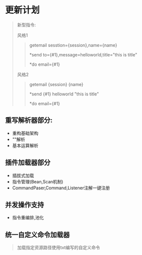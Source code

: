 # 更新计划
> 新型指令:
> 
> 风格1
> > getemail sesstion={session},name={name}
> >
> > *send to={#1},message=helloworld,title="this is title"
> >
> > *do email={#1}
> >
> 风格2
> > getemail {session} {name}
> >
> > *send {#1} helloworld "this is title"
> >
> > *do email={#1}
## 重写解析器部分:
-  重构基础架构
- ""解析
- 基本运算解析
## 插件加载器部分
- 插拔式加载
- 指令管理(Bean,Scan机制)
- CommandPaser,Command,Listener注解一键注册
## 并发操作支持
- 指令重编排,池化
## 统一自定义命令加载器
> 加载指定资源路径使用txt编写的自定义命令

[//]: # (## 基本运算指令)

[//]: # (- ifdo指令)

[//]: # (- for指令)

[//]: # (- while指令)
